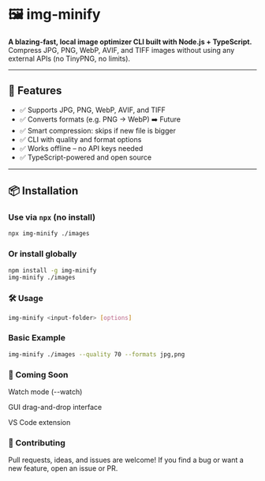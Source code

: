 # 🖼️ img-minify

**A blazing-fast, local image optimizer CLI built with Node.js + TypeScript.**  
Compress JPG, PNG, WebP, AVIF, and TIFF images without using any external APIs (no TinyPNG, no limits).

---

## 🚀 Features

- ✅ Supports JPG, PNG, WebP, AVIF, and TIFF
- ✅ Converts formats (e.g. PNG → WebP) ➡️ Future
- ✅ Smart compression: skips if new file is bigger
- ✅ CLI with quality and format options
- ✅ Works offline – no API keys needed
- ✅ TypeScript-powered and open source

---

## 📦 Installation

### Use via `npx` (no install)

```bash
npx img-minify ./images
```

### Or install globally

```bash
npm install -g img-minify
img-minify ./images
```

### 🛠️ Usage

```bash
img-minify <input-folder> [options]
```

### Basic Example

```bash
img-minify ./images --quality 70 --formats jpg,png

```

### 🧪 Coming Soon

Watch mode (--watch)

GUI drag-and-drop interface

VS Code extension

### 🤝 Contributing

Pull requests, ideas, and issues are welcome!
If you find a bug or want a new feature, open an issue or PR.
